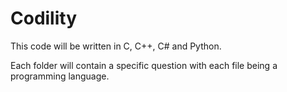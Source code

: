 # Codility


This code will be written in C, C++, C# and Python.

Each folder will contain a specific question with each file being a programming language.

